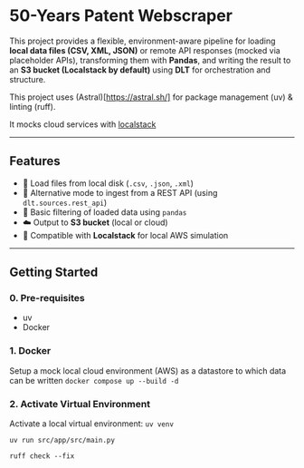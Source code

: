 # 50-Years Patent Webscraper

This project provides a flexible, environment-aware pipeline for loading **local data files (CSV, XML, JSON)** or remote API responses (mocked via placeholder APIs), transforming them with **Pandas**, and writing the result to an **S3 bucket (Localstack by default)** using **DLT** for orchestration and structure.

This project uses (Astral)[https://astral.sh/] for package management (uv) & linting (ruff). 

It mocks cloud services with [localstack](https://github.com/localstack/localstack)

---

## Features

- 🔄 Load files from local disk (`.csv`, `.json`, `.xml`)
- 🔌 Alternative mode to ingest from a REST API (using `dlt.sources.rest_api`)
- 🧹 Basic filtering of loaded data using `pandas`
- ☁️ Output to **S3 bucket** (local or cloud)
- 🐳 Compatible with **Localstack** for local AWS simulation

---

## Getting Started

### 0. Pre-requisites 
- uv 
- Docker


### 1. Docker
Setup a mock local cloud environment (AWS) as a datastore to which data can be written 
`docker compose up --build -d` 

### 2. Activate Virtual Environment 
Activate a local virtual environment:
`uv venv`



`uv run src/app/src/main.py`

`ruff check --fix`
